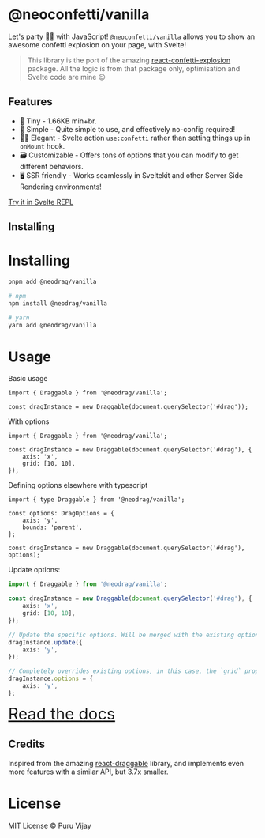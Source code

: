 # @neoconfetti/vanilla

Let's party 🎊🎊 with JavaScript! `@neoconfetti/vanilla` allows you to show an awesome confetti explosion on your page, with Svelte!

> This library is the port of the amazing [react-confetti-explosion](https://www.npmjs.com/package//react-confetti-explosion) package. All the logic is from that package only, optimisation and Svelte code are mine 😉

## Features

- 🤏 Tiny - 1.66KB min+br.
- 🐇 Simple - Quite simple to use, and effectively no-config required!
- 🧙‍♀️ Elegant - Svelte action `use:confetti` rather than setting things up in `onMount` hook.
- 🗃️ Customizable - Offers tons of options that you can modify to get different behaviors.
- 🖥️ SSR friendly - Works seamlessly in Sveltekit and other Server Side Rendering environments!

[Try it in Svelte REPL](https://svelte.dev/repl/4e41a080739a4427a1f2c98b7f5d4b24)

## Installing

# Installing

```bash
pnpm add @neodrag/vanilla

# npm
npm install @neodrag/vanilla

# yarn
yarn add @neodrag/vanilla
```

# Usage

Basic usage

```tsx
import { Draggable } from '@neodrag/vanilla';

const dragInstance = new Draggable(document.querySelector('#drag'));
```

With options

```tsx
import { Draggable } from '@neodrag/vanilla';

const dragInstance = new Draggable(document.querySelector('#drag'), {
	axis: 'x',
	grid: [10, 10],
});
```

Defining options elsewhere with typescript

```tsx
import { type Draggable } from '@neodrag/vanilla';

const options: DragOptions = {
	axis: 'y',
	bounds: 'parent',
};

const dragInstance = new Draggable(document.querySelector('#drag'), options);
```

Update options:

```ts
import { Draggable } from '@neodrag/vanilla';

const dragInstance = new Draggable(document.querySelector('#drag'), {
	axis: 'x',
	grid: [10, 10],
});

// Update the specific options. Will be merged with the existing options.
dragInstance.update({
	axis: 'y',
});

// Completely overrides existing options, in this case, the `grid` property is removed
dragInstance.options = {
	axis: 'y',
};
```

<a href="https://www.neodrag.dev/docs/vanilla" style="font-size: 2rem">Read the docs</a>

## Credits

Inspired from the amazing [react-draggable](https://github.com/react-grid-layout/react-draggable) library, and implements even more features with a similar API, but 3.7x smaller.

# License

MIT License &copy; Puru Vijay
